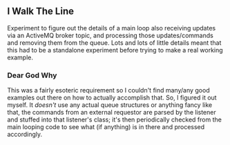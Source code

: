 ## I Walk The Line

Experiment to figure out the details of a main loop also receiving updates
via an ActiveMQ broker topic, and processing those updates/commands
and removing them from the queue. Lots and lots of little details meant
that this had to be a standalone experiment before trying to make a real
working example.

### Dear God Why

This was a fairly esoteric requirement so I couldn't find many/any good
examples out there on how to actually accomplish that.  So, I figured it out
myself.  It *doesn't* use any actual queue structures or anything fancy
like that, the commands from an external requestor are parsed by the
listener and stuffed into that listener's class; it's then periodically
checked from the main looping code to see what (if anything) is in there
and processed accordingly.
